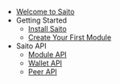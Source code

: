 - [Welcome to Saito](README.md)
- Getting Started
  - [Install Saito](install.md)
  - [Create Your First Module](create_your_first_module.md)
- Saito API
  - [Module API](module-api.md)
  - [Wallet API](wallet-api.md)
  - [Peer API](peer-api.md)
